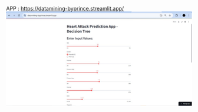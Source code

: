 APP : https://datamining-byprince.streamlit.app/
![JPG](https://github.com/princevalerie/All_project/blob/main/Streamlit%20App/Classification%20-%20Heart%20Attack%20Predict%20-%20Data%20Mining/datamining-heartattack.jpg?raw=true)
